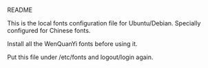 README

This is the local fonts configuration file for Ubuntu/Debian. Specially configured for Chinese fonts.

Install all the WenQuanYi fonts before using it.

Put this file under /etc/fonts and logout/login again.

